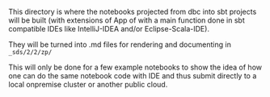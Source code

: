 This directory is where the notebooks projected from dbc into sbt projects will be built (with extensions of App of with a main function done in sbt compatible IDEs like IntelliJ-IDEA and/or Eclipse-Scala-IDE).

They will be turned into .md files for rendering and documenting in `_sds/2/2/zp/`

This will only be done for a few example notebooks to show the idea of how one can do the same notebook code with IDE and thus submit directly to a local onpremise cluster or another public cloud.

